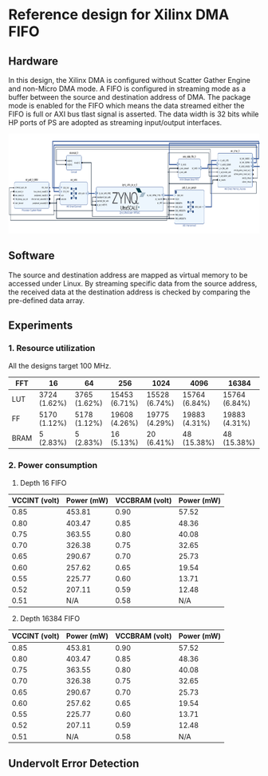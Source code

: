 # Reference design for Xilinx DMA FIFO

## Hardware

In this design, the Xilinx DMA is configured without Scatter Gather Engine and non-Micro DMA mode. A FIFO is configured in streaming mode as a buffer between the source and destination address of DMA. The package mode is enabled for the FIFO which means the data streamed either the FIFO is full or AXI bus tlast signal is asserted. The data width is 32 bits while HP ports of PS are adopted as streaming input/output interfaces. 

<img src="https://github.com/wincle626/ZCU106_DMA_REF_DESIGN/blob/main/figures/fifo_blockdiagram.png" alt="fifoblockdiagram"
	title="FIFO block diagram" width="720" height="200" />

## Software

The source and destination address are mapped as virtual memory to be accessed under Linux. By streaming specific data from the source address, the received data at the destination address is checked by comparing the pre-defined data array. 

## Experiments

### 1. Resource utilization

All the designs target 100 MHz. 

| FFT  |      16      |      64      |      256      |      1024     |     4096      |     16384     |
| ---- | ------------ | ------------ | ------------- | ------------- | ------------- | ------------- |
| LUT  | 3724 (1.62%) | 3765 (1.62%) | 15453 (6.71%) | 15528 (6.74%) | 15764 (6.84%) | 15764 (6.84%) |
| FF   | 5170 (1.12%) | 5178 (1.12%) | 19608 (4.26%) | 19775 (4.29%) | 19883 (4.31%) | 19883 (4.31%) |
| BRAM |    5 (2.83%) |    5 (2.83%) |    16 (5.13%) |    20 (6.41%) |    48 (15.38%)|    48 (15.38%)|

### 2. Power consumption

1. Depth 16 FIFO

| VCCINT (volt) |       Power (mW)       | VCCBRAM (volt) |       Power (mW)       |
| ------------- | ---------------------- | -------------- | ---------------------- |
|      0.85     |         453.81         |      0.90      |          57.52         |
|      0.80     |         403.47         |      0.85      |          48.36         |
|      0.75     |         363.55         |      0.80      |          40.08         |
|      0.70     |         326.38         |      0.75      |          32.65         |
|      0.65     |         290.67         |      0.70      |          25.73         |
|      0.60     |         257.62         |      0.65      |          19.54         |
|      0.55     |         225.77         |      0.60      |          13.71         |
|      0.52     |         207.11         |      0.59      |          12.48         |
|      0.51     |          N/A           |      0.58      |           N/A          |

2. Depth 16384 FIFO

| VCCINT (volt) |       Power (mW)       | VCCBRAM (volt) |       Power (mW)       |
| ------------- | ---------------------- | -------------- | ---------------------- |
|      0.85     |         453.81         |      0.90      |          57.52         |
|      0.80     |         403.47         |      0.85      |          48.36         |
|      0.75     |         363.55         |      0.80      |          40.08         |
|      0.70     |         326.38         |      0.75      |          32.65         |
|      0.65     |         290.67         |      0.70      |          25.73         |
|      0.60     |         257.62         |      0.65      |          19.54         |
|      0.55     |         225.77         |      0.60      |          13.71         |
|      0.52     |         207.11         |      0.59      |          12.48         |
|      0.51     |          N/A           |      0.58      |           N/A          |

## Undervolt Error Detection
